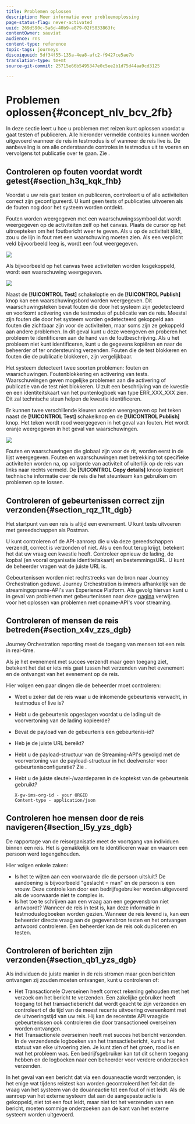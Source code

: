 ```yaml
---
title: Problemen oplossen
description: Meer informatie over probleemoplossing
page-status-flag: never-activated
uuid: 269d590c-5a6d-40b9-a879-02f5033863fc
contentOwner: sauviat
audience: rns
content-type: reference
topic-tags: journeys
discoiquuid: 5df34f55-135a-4ea8-afc2-f9427ce5ae7b
translation-type: tm+mt
source-git-commit: 25715e66b5495347e0c5ee2b1d75d44aa9cd3125

---
```



# Problemen oplossen{#concept_nlv_bcv_2fb}

In deze sectie leert u hoe u problemen met reizen kunt oplossen voordat u gaat testen of publiceren. Alle hieronder vermelde controles kunnen worden uitgevoerd wanneer de reis in testmodus is of wanneer de reis live is. De aanbeveling is om alle onderstaande controles in testmodus uit te voeren en vervolgens tot publicatie over te gaan. Zie [](../building-journeys/testing-the-journey.md).

## Controleren op fouten voordat wordt getest{#section_h3q_kqk_fhb}

Voordat u uw reis gaat testen en publiceren, controleert u of alle activiteiten correct zijn geconfigureerd. U kunt geen tests of publicaties uitvoeren als de fouten nog door het systeem worden ontdekt.

Fouten worden weergegeven met een waarschuwingssymbool dat wordt weergegeven op de activiteiten zelf op het canvas. Plaats de cursor op het uitroepteken om het foutbericht weer te geven. Als u op de activiteit klikt, zou u de lijn in fout met een waarschuwing moeten zien. Als een verplicht veld bijvoorbeeld leeg is, wordt een fout weergegeven.

![](../assets/journey63.png)

Als bijvoorbeeld op het canvas twee activiteiten worden losgekoppeld, wordt een waarschuwing weergegeven.

![](../assets/canvas-disconnected.png)

Naast de **[!UICONTROL Test]** schakeloptie en de **[!UICONTROL Publish]** knop kan een waarschuwingsbord worden weergegeven. Dit waarschuwingsteken bevat fouten die door het systeem zijn gedetecteerd en voorkomt activering van de testmodus of publicatie van de reis. Meestal zijn fouten die door het systeem worden gedetecteerd gekoppeld aan fouten die zichtbaar zijn voor de activiteiten, maar soms zijn ze gekoppeld aan andere problemen. In dit geval kunt u deze weergeven en proberen het probleem te identificeren aan de hand van de foutbeschrijving. Als u het probleem niet kunt identificeren, kunt u de gegevens kopiëren en naar de beheerder of ter ondersteuning verzenden. Fouten die de test blokkeren en fouten die de publicatie blokkeren, zijn vergelijkbaar.

Het systeem detecteert twee soorten problemen: fouten en waarschuwingen. Foutenblokkering en activering van tests. Waarschuwingen geven mogelijke problemen aan die activering of publicatie van de test niet blokkeren. U zult een beschrijving van de kwestie en een identiteitskaart van het puntenlogboek van type ERR_XXX_XXX zien. Dit zal technische steun helpen de kwestie identificeren.

Er kunnen twee verschillende kleuren worden weergegeven op het teken naast de **[!UICONTROL Test]** schakelknop en de **[!UICONTROL Publish]** knop. Het teken wordt rood weergegeven in het geval van fouten. Het wordt oranje weergegeven in het geval van waarschuwingen.

![](../assets/journey75.png)

Fouten en waarschuwingen die globaal zijn voor de rit, worden eerst in de lijst weergegeven. Fouten en waarschuwingen met betrekking tot specifieke activiteiten worden na, op volgorde van activiteit of uiterlijk op de reis van links naar rechts vermeld. De **[!UICONTROL Copy details]** knoop kopieert technische informatie over de reis die het steunteam kan gebruiken om problemen op te lossen.

## Controleren of gebeurtenissen correct zijn verzonden{#section_rqz_11t_dgb}

Het startpunt van een reis is altijd een evenement. U kunt tests uitvoeren met gereedschappen als Postman.

U kunt controleren of de API-aanroep die u via deze gereedschappen verzendt, correct is verzonden of niet. Als u een fout terug krijgt, betekent het dat uw vraag een kwestie heeft. Controleer opnieuw de lading, de kopbal (en vooral organisatie identiteitskaart) en bestemmingsURL. U kunt de beheerder vragen wat de juiste URL is.

Gebeurtenissen worden niet rechtstreeks van de bron naar Journey Orchestration geduwd. Journey Orchestration is immers afhankelijk van de streamingopname-API&#39;s van Experience Platform. Als gevolg hiervan kunt u in geval van problemen met gebeurtenissen naar deze [pagina](https://www.adobe.io/apis/experienceplatform/home/data-ingestion/data-ingestion-services.html#!api-specification/markdown/narrative/technical_overview/streaming_ingest/streaming_ingestion_FAQ.md) verwijzen voor het oplossen van problemen met opname-API&#39;s voor streaming.

## Controleren of mensen de reis betreden{#section_x4v_zzs_dgb}

Journey Orchestration reporting meet de toegang van mensen tot een reis in real-time.

Als je het evenement met succes verzendt maar geen toegang ziet, betekent het dat er iets mis gaat tussen het verzenden van het evenement en de ontvangst van het evenement op de reis.

Hier volgen een paar dingen die de beheerder moet controleren:

* Weet u zeker dat de reis waar u de inkomende gebeurtenis verwacht, in testmodus of live is?
* Hebt u de gebeurtenis opgeslagen voordat u de lading uit de voorvertoning van de lading kopieerde?
* Bevat de payload van de gebeurtenis een gebeurtenis-id?
* Heb je de juiste URL bereikt?
* Hebt u de payload-structuur van de Streaming-API&#39;s gevolgd met de voorvertoning van de payload-structuur in het deelvenster voor gebeurtenisconfiguratie? Zie [](../event/previewing-the-payload.md).
* Hebt u de juiste sleutel-/waardeparen in de koptekst van de gebeurtenis gebruikt?

   ```
   X-gw-ims-org-id - your ORGID
   Content-type - application/json
   ```

## Controleren hoe mensen door de reis navigeren{#section_l5y_yzs_dgb}

De rapportage van de reisorganisatie meet de voortgang van individuen binnen een reis. Het is gemakkelijk om te identificeren waar en waarom een persoon werd tegengehouden.

Hier volgen enkele zaken:

* Is het te wijten aan een voorwaarde die de persoon uitsluit? De aandoening is bijvoorbeeld &quot;geslacht = man&quot; en de persoon is een vrouw. Deze controle kan door een bedrijfsgebruiker worden uitgevoerd als de voorwaarde niet te complex is.
* Is het toe te schrijven aan een vraag aan een gegevensbron niet antwoordt? Wanneer de reis in test is, kan deze informatie in testmoduslogboeken worden gezien. Wanneer de reis levend is, kan een beheerder directe vraag aan de gegevensbron testen en het ontvangen antwoord controleren. Een beheerder kan de reis ook dupliceren en testen.

## Controleren of berichten zijn verzonden{#section_qb1_yzs_dgb}

Als individuen de juiste manier in de reis stromen maar geen berichten ontvangen zij zouden moeten ontvangen, kunt u controleren of:

* Het Transactionele Overseinen heeft correct rekening gehouden met het verzoek om het bericht te verzenden. Een zakelijke gebruiker heeft toegang tot het transactiebericht dat wordt geacht te zijn verzonden en controleert of de tijd van de meest recente uitvoering overeenkomt met de uitvoeringstijd van uw reis. Hij kan de recentste API vraag/de gebeurtenissen ook controleren die door transactioneel overseinen worden ontvangen.
* Het Transactionele overseinen heeft met succes het bericht verzonden. In de verzendende logboeken van het transactiebericht, kunt u het statuut van elke uitvoering zien. Je kunt zien of het groen, rood is en wat het probleem was. Een bedrijfsgebruiker kan tot dit scherm toegang hebben en de logboeken naar een beheerder voor verdere onderzoeken verzenden.

In het geval van een bericht dat via een douaneactie wordt verzonden, is het enige wat tijdens reistest kan worden gecontroleerd het feit dat de vraag van het systeem van de douaneactie tot een fout of niet leidt. Als de aanroep van het externe systeem dat aan de aangepaste actie is gekoppeld, niet tot een fout leidt, maar niet tot het verzenden van een bericht, moeten sommige onderzoeken aan de kant van het externe systeem worden uitgevoerd.

